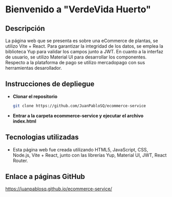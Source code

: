 # Bienvenido a "VerdeVida Huerto"


## Descripción
La página web que se presenta es sobre una eCommerce de plantas, se utilizo Vite + React. Para garantizar la integridad de los datos, se emplea la biblioteca Yup para validar los campos junto a JWT. En cuanto a la interfaz de usuario, se utilizo Material UI para desarrollar los componentes. Respecto a la plataforma de pago se utilizo mercadopago con sus herramientas desarollador.


## Instrucciones de depliegue

- **Clonar el repositorio**
    ```bash
    git clone https://github.com/JuanPabloSQ/ecommerce-service
    ```


- **Entrar a la carpeta ecommerce-service y ejecutar el archivo index.html**


## Tecnologias utilizadas

- Esta página web fue creada utilizando HTML5, JavaScript, CSS, Node.js, Vite + React, junto con las librerías Yup, Material UI, JWT, React Router.

## Enlace a páginas GitHub
https://juanpablosq.github.io/ecommerce-service/